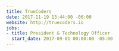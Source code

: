 ```yaml
---
title: TrueCoders
date: 2017-11-19 13:44:00 -06:00
website: http://truecoders.io
jobs:
- title: President & Technology Officer
  start_date: 2017-09-01 00:00:00 -05:00
---
```


